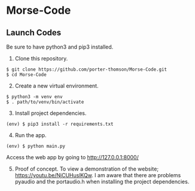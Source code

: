# Morse-Code

## Launch Codes
Be sure to have python3 and pip3 installed.

1. Clone this repository.
```
$ git clone https://github.com/porter-thomson/Morse-Code.git
$ cd Morse-Code
```
2. Create a new virtual environment.
```
$ python3 -m venv env
$ . path/to/venv/bin/activate
```

3. Install project dependencies.
```
(env) $ pip3 install -r requirements.txt
```

4. Run the app.
```
(env) $ python main.py
```

Access the web app by going to http://127.0.0.1:8000/

5. Proof of concept. 
To view a demonstration of the website; https://youtu.be/NjCUHuslKQw. I am aware that there are problems pyaudio and the portaudio.h when installing the project dependencies.
